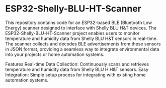 # ESP32-Shelly-BLU-HT-Scanner
This repository contains code for an ESP32-based BLE (Bluetooth Low Energy) scanner designed to interface with Shelly BLU H&amp;T devices.
The ESP32-Shelly-BLU-HT-Scanner project enables users to monitor temperature and humidity data from Shelly BLU H&amp;T sensors in real-time. 
The scanner collects and decodes BLE advertisements from these sensors in JSON format, providing a seamless way to integrate environmental data into your projects or home automation systems.

Features
Real-time Data Collection: Continuously scans and retrieves temperature and humidity data from Shelly BLU H H&amp;T sensors.
Easy Integration: Simple setup process for integrating with existing home automation systems.
